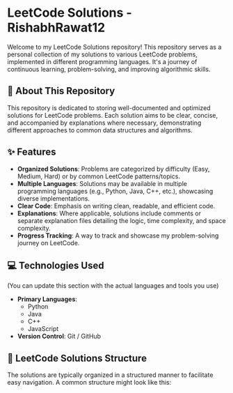 # LeetCode Solutions - RishabhRawat12

Welcome to my LeetCode Solutions repository! This repository serves as a personal collection of my solutions to various LeetCode problems, implemented in different programming languages. It's a journey of continuous learning, problem-solving, and improving algorithmic skills.

## 🚀 About This Repository

This repository is dedicated to storing well-documented and optimized solutions for LeetCode problems. Each solution aims to be clear, concise, and accompanied by explanations where necessary, demonstrating different approaches to common data structures and algorithms.

## ✨ Features

-   **Organized Solutions**: Problems are categorized by difficulty (Easy, Medium, Hard) or by common LeetCode patterns/topics.
-   **Multiple Languages**: Solutions may be available in multiple programming languages (e.g., Python, Java, C++, etc.), showcasing diverse implementations.
-   **Clear Code**: Emphasis on writing clean, readable, and efficient code.
-   **Explanations**: Where applicable, solutions include comments or separate explanation files detailing the logic, time complexity, and space complexity.
-   **Progress Tracking**: A way to track and showcase my problem-solving journey on LeetCode.

## 💻 Technologies Used

(You can update this section with the actual languages and tools you use)

* **Primary Languages**:
    * Python
    * Java
    * C++
    * JavaScript
* **Version Control**: Git / GitHub

## 📁 LeetCode Solutions Structure

The solutions are typically organized in a structured manner to facilitate easy navigation. A common structure might look like this:
